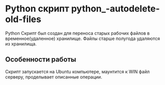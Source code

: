 # Python скрипт python_-autodelete-old-files
Python Скрипт был создан для переноса старых рабочих файлов в временное(удаленное) хранилище. Файлы старше полугода удаляются из хранилища.

## Особенности работы
Скрипт запускается на Ubuntu компьютере, маунтится к WIN файл серверу, проделывает описанные операции.
